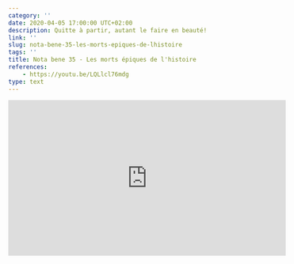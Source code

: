 ```yaml
---
category: ''
date: 2020-04-05 17:00:00 UTC+02:00
description: Quitte à partir, autant le faire en beauté!
link: ''
slug: nota-bene-35-les-morts-epiques-de-lhistoire
tags: ''
title: Nota bene 35 - Les morts épiques de l'histoire
references:
    - https://youtu.be/LQLlcl76mdg
type: text
---
```


<iframe width="560" height="315" src="https://www.youtube-nocookie.com/embed/LQLlcl76mdg" frameborder="0" allow="accelerometer; autoplay; encrypted-media; gyroscope; picture-in-picture" allowfullscreen></iframe>
